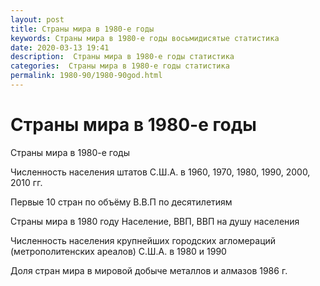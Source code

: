 ```yaml
---
layout: post
title: Страны мира в 1980-е годы
keywords: Страны мира в 1980-е годы восьмидисятые статистика
date: 2020-03-13 19:41
description:  Страны мира в 1980-е годы статистика
categories:  Страны мира в 1980-е годы статистика
permalink: 1980-90/1980-90god.html
---
```


# Страны мира в 1980-е годы


Страны мира в 1980-е годы



Численность населения штатов С.Ш.А. в 1960, 1970, 1980, 1990, 2000, 2010 гг.


Первые 10 стран по объёму В.В.П по десятилетиям


Страны мира в 1980 году Население, ВВП, ВВП на душу населения


Численность населения крупнейших городских агломераций (метрополитенских ареалов) С.Ш.А. в 1980 и 1990


Доля стран мира в мировой добыче металлов и алмазов 1986 г.
	
			
